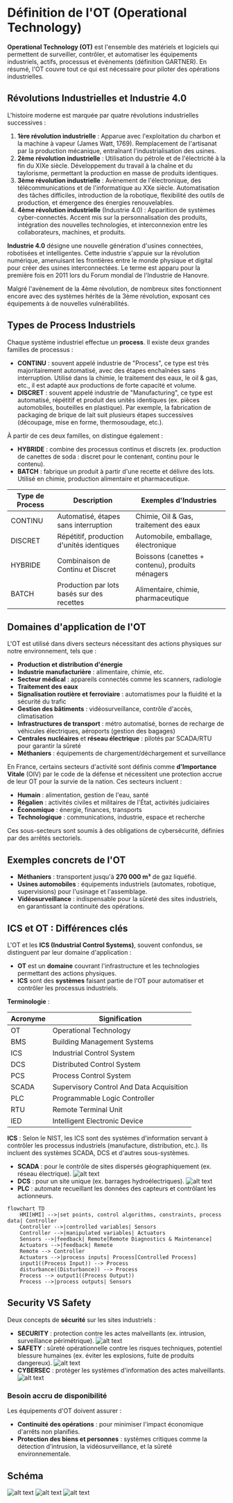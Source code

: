 # Définition de l'OT (Operational Technology)

**Operational Technology (OT)** est l'ensemble des matériels et logiciels qui permettent de surveiller, contrôler, et automatiser les équipements industriels, actifs, processus et événements (définition GARTNER). En résumé, l'OT couvre tout ce qui est nécessaire pour piloter des opérations industrielles.

## Révolutions Industrielles et Industrie 4.0

L'histoire moderne est marquée par quatre révolutions industrielles successives :

1. **1ère révolution industrielle** : Apparue avec l'exploitation du charbon et la machine à vapeur (James Watt, 1769). Remplacement de l'artisanat par la production mécanique, entraînant l'industrialisation des usines.
2. **2ème révolution industrielle** : Utilisation du pétrole et de l'électricité à la fin du XIXe siècle. Développement du travail à la chaîne et du taylorisme, permettant la production en masse de produits identiques.
3. **3ème révolution industrielle** : Avènement de l'électronique, des télécommunications et de l'informatique au XXe siècle. Automatisation des tâches difficiles, introduction de la robotique, flexibilité des outils de production, et émergence des énergies renouvelables.
4. **4ème révolution industrielle** (Industrie 4.0) : Apparition de systèmes cyber-connectés. Accent mis sur la personnalisation des produits, intégration des nouvelles technologies, et interconnexion entre les collaborateurs, machines, et produits.

**Industrie 4.0** désigne une nouvelle génération d'usines connectées, robotisées et intelligentes. Cette industrie s'appuie sur la révolution numérique, amenuisant les frontières entre le monde physique et digital pour créer des usines interconnectées. Le terme est apparu pour la première fois en 2011 lors du Forum mondial de l'Industrie de Hanovre.

Malgré l'avènement de la 4ème révolution, de nombreux sites fonctionnent encore avec des systèmes hérités de la 3ème révolution, exposant ces équipements à de nouvelles vulnérabilités.

## Types de Process Industriels

Chaque système industriel effectue un **process**. Il existe deux grandes familles de processus :

- **CONTINU** : souvent appelé industrie de "Process", ce type est très majoritairement automatisé, avec des étapes enchaînées sans interruption. Utilisé dans la chimie, le traitement des eaux, le oil & gas, etc., il est adapté aux productions de forte capacité et volume.
- **DISCRET** : souvent appelé industrie de "Manufacturing", ce type est automatisé, répétitif et produit des unités identiques (ex. pièces automobiles, bouteilles en plastique). Par exemple, la fabrication de packaging de brique de lait suit plusieurs étapes successives (découpage, mise en forme, thermosoudage, etc.).

À partir de ces deux familles, on distingue également :

- **HYBRIDE** : combine des processus continus et discrets (ex. production de canettes de soda : discret pour le contenant, continu pour le contenu).
- **BATCH** : fabrique un produit à partir d'une recette et délivre des lots. Utilisé en chimie, production alimentaire et pharmaceutique.

| Type de Process | Description                                         | Exemples d'Industries                          |
|-----------------|-----------------------------------------------------|-----------------------------------------------|
| CONTINU         | Automatisé, étapes sans interruption                | Chimie, Oil & Gas, traitement des eaux        |
| DISCRET         | Répétitif, production d'unités identiques           | Automobile, emballage, électronique           |
| HYBRIDE         | Combinaison de Continu et Discret                   | Boissons (canettes + contenu), produits ménagers |
| BATCH           | Production par lots basés sur des recettes          | Alimentaire, chimie, pharmaceutique           |

## Domaines d'application de l'OT

L'OT est utilisé dans divers secteurs nécessitant des actions physiques sur notre environnement, tels que :

- **Production et distribution d'énergie**
- **Industrie manufacturière** : alimentaire, chimie, etc.
- **Secteur médical** : appareils connectés comme les scanners, radiologie
- **Traitement des eaux**
- **Signalisation routière et ferroviaire** : automatismes pour la fluidité et la sécurité du trafic
- **Gestion des bâtiments** : vidéosurveillance, contrôle d'accès, climatisation
- **Infrastructures de transport** : métro automatisé, bornes de recharge de véhicules électriques, aéroports (gestion des bagages)
- **Centrales nucléaires** et **réseau électrique** : pilotés par SCADA/RTU pour garantir la sûreté
- **Méthaniers** : équipements de chargement/déchargement et surveillance

En France, certains secteurs d'activité sont définis comme **d'Importance Vitale** (OIV) par le code de la défense et nécessitent une protection accrue de leur OT pour la survie de la nation. Ces secteurs incluent :

- **Humain** : alimentation, gestion de l'eau, santé
- **Régalien** : activités civiles et militaires de l'État, activités judiciaires
- **Économique** : énergie, finances, transports
- **Technologique** : communications, industrie, espace et recherche

Ces sous-secteurs sont soumis à des obligations de cybersécurité, définies par des arrêtés sectoriels.

## Exemples concrets de l'OT

- **Méthaniers** : transportent jusqu'à **270 000 m³** de gaz liquéfié.
- **Usines automobiles** : équipements industriels (automates, robotique, supervisions) pour l'usinage et l'assemblage.
- **Vidéosurveillance** : indispensable pour la sûreté des sites industriels, en garantissant la continuité des opérations.

## ICS et OT : Différences clés

L'OT et les **ICS (Industrial Control Systems)**, souvent confondus, se distinguent par leur domaine d'application :

- **OT** est un **domaine** couvrant l'infrastructure et les technologies permettant des actions physiques.
- **ICS** sont des **systèmes** faisant partie de l'OT pour automatiser et contrôler les processus industriels.

**Terminologie** :

| Acronyme | Signification                                |
|----------|----------------------------------------------|
| OT       | Operational Technology                       |
| BMS      | Building Management Systems                  |
| ICS      | Industrial Control System                    |
| DCS      | Distributed Control System                   |
| PCS      | Process Control System                       |
| SCADA    | Supervisory Control And Data Acquisition     |
| PLC      | Programmable Logic Controller                |
| RTU      | Remote Terminal Unit                         |
| IED      | Intelligent Electronic Device                |

**ICS** : Selon le NIST, les ICS sont des systèmes d'information servant à contrôler les processus industriels (manufacture, distribution, etc.). Ils incluent des systèmes SCADA, DCS et d'autres sous-systèmes.

- **SCADA** : pour le contrôle de sites dispersés géographiquement (ex. réseau électrique).
![alt text](./img/0c926655e4f1d7a3cd8a5ab762f4f139.png)
- **DCS** : pour un site unique (ex. barrages hydroélectriques).
![alt text](./img/1607dd6bf94da62508f9ab63c6720a28-1.png)
- **PLC** : automate recueillant les données des capteurs et contrôlant les actionneurs.

```mermaid
flowchart TD
    HMI[HMI] -->|set points, control algorithms, constraints, process data| Controller
    Controller -->|controlled variables| Sensors
    Controller -->|manipulated variables| Actuators
    Sensors -->|feedback| Remote[Remote Diagnostics & Maintenance]
    Actuators -->|feedback| Remote
    Remote --> Controller
    Actuators -->|process inputs| Process[Controlled Process]
    input1((Process Input)) --> Process
    disturbance((Disturbance)) --> Process
    Process --> output1((Process Output))
    Process -->|process outputs| Sensors

```

## Security VS Safety

Deux concepts de **sécurité** sur les sites industriels :

- **SECURITY** : protection contre les actes malveillants (ex. intrusion, surveillance périmétrique).
![alt text](./img/4d5012ba435b179c34ed0a4a63a47076.png)
- **SAFETY** : sûreté opérationnelle contre les risques techniques, potentiel blessure humaines (ex. éviter les explosions, fuite de produits dangereux).
![alt text](./img/6fde7162345dafd5f9336244be36df04.png)
- **CYBERSEC** : protéger les systèmes d'information des actes malveillants.
![alt text](<./img/Diagramme sans nom-Implantation_Site.drawio.svg>)

### Besoin accru de **disponibilité**

Les équipements d'OT doivent assurer :

- **Continuité des opérations** : pour minimiser l'impact économique d'arrêts non planifiés.
- **Protection des biens et personnes** : systèmes critiques comme la détection d'intrusion, la vidéosurveillance, et la sûreté environnementale.

## Schéma

![alt text](./img/HMI-technology-in-process-control.jpg)
![alt text](./img/image.png)
![alt text](./img/main-elements-of-a-CNC-machine-1.webp)

